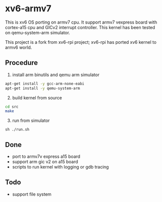 xv6-armv7
=========

This is xv6 OS porting on armv7 cpu. It support armv7 vexpress board with cortex-a15 cpu and GICv2 interrupt controller. This kernel has been tested on qemu-system-arm simulator.

This project is a fork from xv6-rpi project; xv6-rpi has ported xv6 kernel to armv6 world.


Procedure
---------

1. install arm binutils and qemu arm simulator

```sh
apt-get install -y gcc-arm-none-eabi 
apt-get install -y qemu-system-arm
```

2. build kernel from source
```sh
cd src
make
```

3. run from simulator
```
sh ./run.sh
```

Done
-------------------
* port to armv7v express a15 board
* support arm gic v2 on a15 board
* scripts to run kernel with logging or gdb tracing

Todo
----
* support file system
